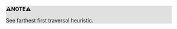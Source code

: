 <div style="margin:2em; background-color: #e0e0e0;">

<strong>⚠️NOTE️️️⚠️</strong>

See farthest first traversal heuristic.
</div>

